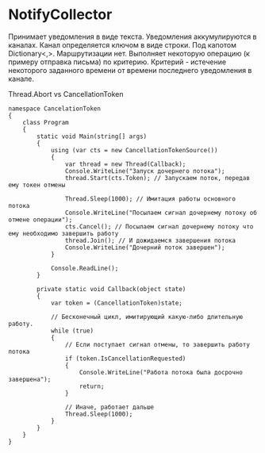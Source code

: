 # NotifyCollector
Принимает уведомления в виде текста. Уведомления аккумулируются в каналах. Канал определяется ключом в виде строки. Под капотом Dictionary<,>. Маршрутизации нет. Выполняет некоторую операцию (к примеру отправка письма) по критерию. Критерий - истечение некоторого заданного времени от времени последнего уведомления в канале.

Thread.Abort vs CancellationToken

```
namespace CancelationToken
{
    class Program
    {
        static void Main(string[] args)
        {
            using (var cts = new CancellationTokenSource())
            {
                var thread = new Thread(Callback);
                Console.WriteLine("Запуск дочернего потока");
                thread.Start(cts.Token); // Запускаем поток, передав ему токен отмены

                Thread.Sleep(1000); // Имитация работы основного потока
                Console.WriteLine("Посылаем сигнал дочернему потоку об отмене операции");
                cts.Cancel(); // Посылаем сигнал дочернему потоку что ему необходимо завершить работу
                thread.Join(); // И дожидаемся завершения потока
                Console.WriteLine("Дочерний поток завершен");
            }

            Console.ReadLine();
        }

        private static void Callback(object state)
        {
            var token = (CancellationToken)state;

            // Бесконечный цикл, имитирующий какую-либо длительную работу.
            while (true)
            {
                // Если поступает сигнал отмены, то завершить работу потока
                if (token.IsCancellationRequested)
                {
                    Console.WriteLine("Работа потока была досрочно завершена");
                    return;
                }

                // Иначе, работает дальше
                Thread.Sleep(1000);
            }
        }
    }
}
```
